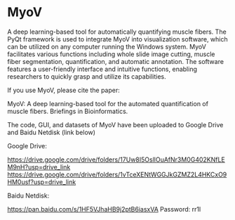 # MyoV

A deep learning-based tool for automatically quantifying muscle fibers. The PyQt framework is used to integrate MyoV into visualization software, which can be utilized on any computer running the Windows system. MyoV facilitates various functions including whole slide image cutting, muscle fiber segmentation, quantification, and automatic annotation. The software features a user-friendly interface and intuitive functions, enabling researchers to quickly grasp and utilize its capabilities.

If you use MyoV, please cite the paper:

MyoV: A deep learning-based tool for the automated quantification of muscle fibers. Briefings in Bioinformatics.


The code, GUI, and datasets of MyoV have been uploaded to Google Drive and Baidu Netdisk (link below)

Google Drive:

https://drive.google.com/drive/folders/17Uw8I5OsllOuAfNr3M0G402KNfLEM9nH?usp=drive_link
https://drive.google.com/drive/folders/1vTceXENtWGGJkGZMZ2L4HKCxO9HM0usf?usp=drive_link

Baidu Netdisk:

https://pan.baidu.com/s/1HF5VJhaHB9j2ptB6iasxVA
Password: rr1l 
